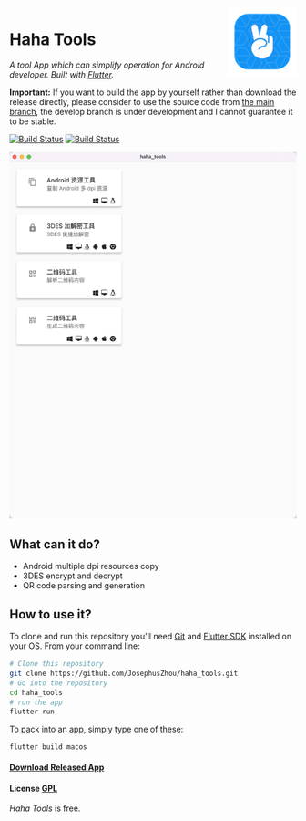 <img src="./images/appIcon.png" alt="logo" height="120" align="right" />

# Haha Tools

*A tool App which can simplify operation for Android developer. Built with [Flutter](https://flutter.dev/).*

**Important:** If you want to build the app by yourself rather than download the release directly, please consider to use the source code from [the main branch](https://github.com/JosephusZhou/haha_tools/tree/main), the develop branch is under development and I cannot guarantee it to be stable.

[![Build Status](https://img.shields.io/github/stars/JosephusZhou/haha_tools.svg)](https://github.com/JosephusZhou/haha_tools)
[![Build Status](https://img.shields.io/github/forks/JosephusZhou/haha_tools.svg)](https://github.com/JosephusZhou/haha_tools)

![Example](./images/homePage.png)

## What can it do?

* Android multiple dpi resources copy
* 3DES encrypt and decrypt
* QR code parsing and generation

## How to use it?

To clone and run this repository you'll need [Git](https://git-scm.com) and [Flutter SDK](https://flutter.dev/) installed on your OS. From your command line:

``` bash
# Clone this repository
git clone https://github.com/JosephusZhou/haha_tools.git
# Go into the repository
cd haha_tools
# run the app
flutter run
```

To pack into an app, simply type one of these:

``` shell
flutter build macos
```

#### [Download Released App](https://github.com/JosephusZhou/haha_tools/releases)

#### License [GPL](LICENSE)

*Haha Tools* is free.